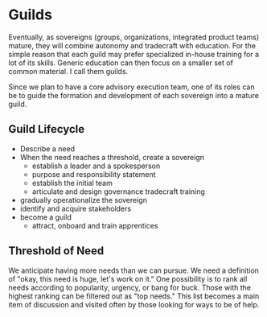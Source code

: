 # Guilds
Eventually, as sovereigns (groups, organizations, integrated product teams) mature, they will combine autonomy and tradecraft with education. For the simple reason that each guild may prefer specialized in-house training for a lot of its skills. Generic education can then focus on a smaller set of common material. I call them guilds.

Since we plan to have a core advisory execution team, one of its roles can be to guide the formation and development of each sovereign into a mature guild.

## Guild Lifecycle
- Describe a need
- When the need reaches a threshold, create a sovereign
	- establish a leader and a spokesperson
	- purpose and responsibility statement
	- establish the initial team
	- articulate and design
		governance
		tradecraft
		training
- gradually operationalize the sovereign
- identify and acquire stakeholders
- become a guild
	- attract, onboard and train apprentices

## Threshold of Need
We anticipate having more needs than we can pursue. We need a definition of "okay, this need is huge, let's work on it." One possibility is to rank all needs according to popularity, urgency, or bang for buck. Those with the highest ranking can be filtered out as "top needs." This list becomes a main item of discussion and visited often by those looking for ways to be of help.
